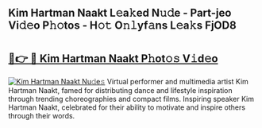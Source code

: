 ## Kim Hartman Naakt L𝚎a𝚔ed N𝚞𝚍e - Part-jeo Vi𝚍𝚎o P𝚑𝚘tos - H𝚘𝚝 O𝚗𝚕yf𝚊ns L𝚎a𝚔s FjOD8

# <h2><a href="http://kf8ijr.oniu.top/?m=Kim+Hartman+Naakt">🔗👉 🔴 Kim Hartman Naakt P𝚑ot𝚘𝚜 V𝚒d𝚎o</a></h2>

[![Kim Hartman Naakt Nu𝚍e𝚜](https://i.imgur.com/0qMVB7G.gif)](http://kf8ijr.oniu.top/?m=Kim+Hartman+Naakt)
Virtual performer and multimedia artist Kim Hartman Naakt, famed for distributing dance and lifestyle inspiration through trending choreographies and compact films. Inspiring speaker Kim Hartman Naakt, celebrated for their ability to motivate and inspire others through their words.  
